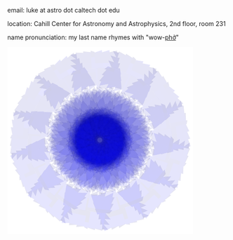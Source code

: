 [comment]: <>  (# contact)

email: luke at astro dot caltech dot edu

location: Cahill Center for Astronomy and Astrophysics, 2nd floor, room 231

name pronunciation: my last name rhymes with "wow-[phở](https://www.youtube.com/watch?v=jgX2q9WPoqo)"

![nifty](/images/nifty.png)
